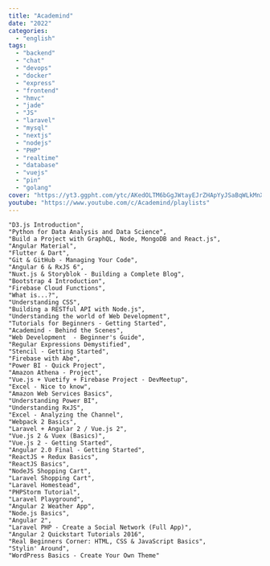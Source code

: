 ```yaml
---
title: "Academind"
date: "2022"
categories:
  - "english"
tags:
  - "backend"
  - "chat"
  - "devops"
  - "docker"
  - "express"
  - "frontend"
  - "hmvc"
  - "jade"
  - "JS"
  - "laravel"
  - "mysql"
  - "nextjs"
  - "nodejs"
  - "PHP"
  - "realtime"
  - "database"
  - "vuejs"
  - "pin"
  - "golang"
cover: "https://yt3.ggpht.com/ytc/AKedOLTM6bGgJWtayEJrZHApYyJSaBqWLkMnXixAVvc85Q=s88-c-k-c0x00ffffff-no-rj"
youtube: "https://www.youtube.com/c/Academind/playlists"
---
```



    "D3.js Introduction",
    "Python for Data Analysis and Data Science",
    "Build a Project with GraphQL, Node, MongoDB and React.js",
    "Angular Material",
    "Flutter & Dart",
    "Git & GitHub - Managing Your Code",
    "Angular 6 & RxJS 6",
    "Nuxt.js & Storyblok - Building a Complete Blog",
    "Bootstrap 4 Introduction",
    "Firebase Cloud Functions",
    "What is...?",
    "Understanding CSS",
    "Building a RESTful API with Node.js",
    "Understanding the world of Web Development",
    "Tutorials for Beginners - Getting Started",
    "Academind - Behind the Scenes",
    "Web Development  - Beginner's Guide",
    "Regular Expressions Demystified",
    "Stencil - Getting Started",
    "Firebase with Abe",
    "Power BI - Quick Project",
    "Amazon Athena - Project",
    "Vue.js + Vuetify + Firebase Project - DevMeetup",
    "Excel - Nice to know",
    "Amazon Web Services Basics",
    "Understanding Power BI",
    "Understanding RxJS",
    "Excel - Analyzing the Channel",
    "Webpack 2 Basics",
    "Laravel + Angular 2 / Vue.js 2",
    "Vue.js 2 & Vuex (Basics)",
    "Vue.js 2 - Getting Started",
    "Angular 2.0 Final - Getting Started",
    "ReactJS + Redux Basics",
    "ReactJS Basics",
    "NodeJS Shopping Cart",
    "Laravel Shopping Cart",
    "Laravel Homestead",
    "PHPStorm Tutorial",
    "Laravel Playground",
    "Angular 2 Weather App",
    "Node.js Basics",
    "Angular 2",
    "Laravel PHP - Create a Social Network (Full App)",
    "Angular 2 Quickstart Tutorials 2016",
    "Real Beginners Corner: HTML, CSS & JavaScript Basics",
    "Stylin' Around",
    "WordPress Basics - Create Your Own Theme"